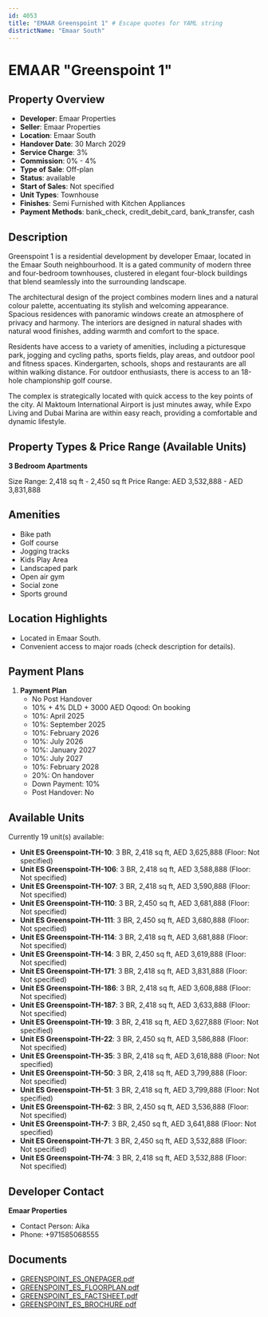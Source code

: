 ```yaml
---
id: 4053
title: "EMAAR Greenspoint 1" # Escape quotes for YAML string
districtName: "Emaar South"
---
```


# EMAAR "Greenspoint 1"

## Property Overview
- **Developer**: Emaar Properties
- **Seller**: Emaar Properties
- **Location**: Emaar South
- **Handover Date**: 30 March 2029
- **Service Charge**: 3%
- **Commission**: 0% - 4%
- **Type of Sale**: Off-plan
- **Status**: available
- **Start of Sales**: Not specified
- **Unit Types**: Townhouse
- **Finishes**: Semi Furnished with Kitchen Appliances
- **Payment Methods**: bank_check, credit_debit_card, bank_transfer, cash

## Description
Greenspoint 1 is a residential development by developer Emaar, located in the Emaar South neighbourhood. It is a gated community of modern three and four-bedroom townhouses, clustered in elegant four-block buildings that blend seamlessly into the surrounding landscape.

The architectural design of the project combines modern lines and a natural colour palette, accentuating its stylish and welcoming appearance. Spacious residences with panoramic windows create an atmosphere of privacy and harmony. The interiors are designed in natural shades with natural wood finishes, adding warmth and comfort to the space.

Residents have access to a variety of amenities, including a picturesque park, jogging and cycling paths, sports fields, play areas, and outdoor pool and fitness spaces. Kindergarten, schools, shops and restaurants are all within walking distance. For outdoor enthusiasts, there is access to an 18-hole championship golf course.

The complex is strategically located with quick access to the key points of the city. Al Maktoum International Airport is just minutes away, while Expo Living and Dubai Marina are within easy reach, providing a comfortable and dynamic lifestyle.

## Property Types & Price Range (Available Units)
**3 Bedroom Apartments**

Size Range: 2,418 sq ft - 2,450 sq ft
Price Range: AED 3,532,888 - AED 3,831,888

## Amenities
- Bike path
- Golf course
- Jogging tracks
- Kids Play Area
- Landscaped park
- Open air gym
- Social zone
- Sports ground

## Location Highlights
- Located in Emaar South.
- Convenient access to major roads (check description for details).

## Payment Plans
1. **Payment Plan**
   - No Post Handover
   - 10% + 4% DLD + 3000 AED Oqood: On booking
   - 10%: April 2025
   - 10%: September 2025
   - 10%: February 2026
   - 10%: July 2026
   - 10%: January 2027
   - 10%: July 2027
   - 10%: February 2028
   - 20%: On handover
   - Down Payment: 10%
   - Post Handover: No

## Available Units
Currently 19 unit(s) available:
- **Unit ES Greenspoint-TH-10**: 3 BR, 2,418 sq ft, AED 3,625,888 (Floor: Not specified)
- **Unit ES Greenspoint-TH-106**: 3 BR, 2,418 sq ft, AED 3,588,888 (Floor: Not specified)
- **Unit ES Greenspoint-TH-107**: 3 BR, 2,418 sq ft, AED 3,590,888 (Floor: Not specified)
- **Unit ES Greenspoint-TH-110**: 3 BR, 2,450 sq ft, AED 3,681,888 (Floor: Not specified)
- **Unit ES Greenspoint-TH-111**: 3 BR, 2,450 sq ft, AED 3,680,888 (Floor: Not specified)
- **Unit ES Greenspoint-TH-114**: 3 BR, 2,418 sq ft, AED 3,681,888 (Floor: Not specified)
- **Unit ES Greenspoint-TH-14**: 3 BR, 2,450 sq ft, AED 3,619,888 (Floor: Not specified)
- **Unit ES Greenspoint-TH-171**: 3 BR, 2,418 sq ft, AED 3,831,888 (Floor: Not specified)
- **Unit ES Greenspoint-TH-186**: 3 BR, 2,418 sq ft, AED 3,608,888 (Floor: Not specified)
- **Unit ES Greenspoint-TH-187**: 3 BR, 2,418 sq ft, AED 3,633,888 (Floor: Not specified)
- **Unit ES Greenspoint-TH-19**: 3 BR, 2,418 sq ft, AED 3,627,888 (Floor: Not specified)
- **Unit ES Greenspoint-TH-22**: 3 BR, 2,450 sq ft, AED 3,586,888 (Floor: Not specified)
- **Unit ES Greenspoint-TH-35**: 3 BR, 2,418 sq ft, AED 3,618,888 (Floor: Not specified)
- **Unit ES Greenspoint-TH-50**: 3 BR, 2,418 sq ft, AED 3,799,888 (Floor: Not specified)
- **Unit ES Greenspoint-TH-51**: 3 BR, 2,418 sq ft, AED 3,799,888 (Floor: Not specified)
- **Unit ES Greenspoint-TH-62**: 3 BR, 2,450 sq ft, AED 3,536,888 (Floor: Not specified)
- **Unit ES Greenspoint-TH-7**: 3 BR, 2,450 sq ft, AED 3,641,888 (Floor: Not specified)
- **Unit ES Greenspoint-TH-71**: 3 BR, 2,450 sq ft, AED 3,532,888 (Floor: Not specified)
- **Unit ES Greenspoint-TH-74**: 3 BR, 2,418 sq ft, AED 3,532,888 (Floor: Not specified)

## Developer Contact
**Emaar Properties**
- Contact Person: Aika
- Phone: +971585068555

## Documents
- [GREENSPOINT_ES_ONEPAGER.pdf](https://cdn.geniemap.net/2025/02/17/0STtcsHi6Pp0s5rmpQjg3CHeincnSncInQ4y1KVU.pdf)
- [GREENSPOINT_ES_FLOORPLAN.pdf](https://cdn.geniemap.net/2025/02/17/t4Tuhluv3ZVHAnTM22BmXOlk1kMcCiQlZuTBiYn6.pdf)
- [GREENSPOINT_ES_FACTSHEET.pdf](https://cdn.geniemap.net/2025/02/17/mZjhtWPKA3W6rq9qRwDwME2vhP0zWUEICjchSwuP.pdf)
- [GREENSPOINT_ES_BROCHURE.pdf](https://cdn.geniemap.net/2025/02/17/t1UCr2I3UJKhXO07xYCbyWCJiPGwrQBIRTwLeetw.pdf)
